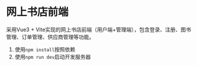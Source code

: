 # 网上书店前端

采用Vue3 + Vite实现的网上书店前端（用户端+管理端），包含登录、注册、图书管理、订单管理、供应商管理等功能。 

1. 使用`npm install`按照依赖
2. 使用`npm run dev`启动开发服务器